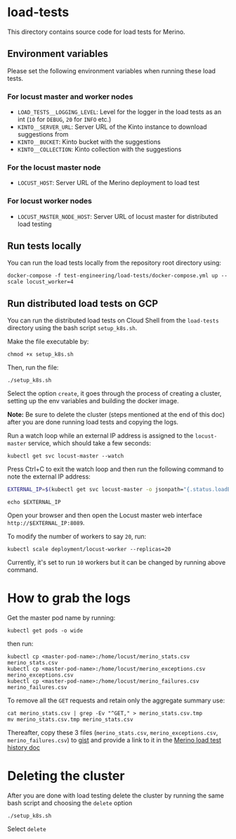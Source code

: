 # load-tests

This directory contains source code for load tests for Merino.

## Environment variables

Please set the following environment variables when running these load tests.

### For locust master and worker nodes

- `LOAD_TESTS__LOGGING_LEVEL`: Level for the logger in the load tests as an int (`10` for `DEBUG`, `20` for `INFO` etc.)
- `KINTO__SERVER_URL`: Server URL of the Kinto instance to download suggestions from
- `KINTO__BUCKET`: Kinto bucket with the suggestions
- `KINTO__COLLECTION`: Kinto collection with the suggestions

### For the locust master node

- `LOCUST_HOST`: Server URL of the Merino deployment to load test

### For locust worker nodes

- `LOCUST_MASTER_NODE_HOST`: Server URL of locust master for distributed load testing

## Run tests locally

You can run the load tests locally from the repository root directory using:

```text
docker-compose -f test-engineering/load-tests/docker-compose.yml up --scale locust_worker=4
```

## Run distributed load tests on GCP

You can run the distributed load tests on Cloud Shell from the `load-tests`
directory using the bash script `setup_k8s.sh`.

Make the file executable by:

```text
chmod +x setup_k8s.sh
```

Then, run the file:

```text
./setup_k8s.sh
```

Select the option `create`, it goes through the process of creating a cluster, setting up the env variables
and building the docker image.

**Note:** Be sure to delete the cluster (steps mentioned at the end of this doc) after you are done running load tests and copying the logs.

Run a watch loop while an external IP address is assigned to the `locust-master` service, which should take a few seconds:

```text
kubectl get svc locust-master --watch
```

Press Ctrl+C to exit the watch loop and then run the following command to note the external IP address:

```bash
EXTERNAL_IP=$(kubectl get svc locust-master -o jsonpath="{.status.loadBalancer.ingress[0].ip}")
```

```text
echo $EXTERNAL_IP
```

Open your browser and then open the Locust master web interface `http://$EXTERNAL_IP:8089`.

To modify the number of workers to say `20`, run:

```text
kubectl scale deployment/locust-worker --replicas=20
```

Currently, it's set to run `10` workers but it can be changed by running above command.

# How to grab the logs

Get the master pod name by running:

```text
kubectl get pods -o wide
```

then run:

```text
kubectl cp <master-pod-name>:/home/locust/merino_stats.csv merino_stats.csv
kubectl cp <master-pod-name>:/home/locust/merino_exceptions.csv merino_exceptions.csv
kubectl cp <master-pod-name>:/home/locust/merino_failures.csv merino_failures.csv
```

To remove all the `GET` requests and retain only the aggregate summary use:

```text
cat merino_stats.csv | grep -Ev "^GET," > merino_stats.csv.tmp
mv merino_stats.csv.tmp merino_stats.csv
```

Thereafter, copy these 3 files (`merino_stats.csv`, `merino_exceptions.csv`, `merino_failures.csv`) to [gist](https://gist.github.com/new) and provide a link to it in the [Merino load test history doc](https://docs.google.com/document/d/1BGNhKuclUH40Bit9KxYWLiv_N_VnE66uxi9pBFbRWbg/edit)

# Deleting the cluster

After you are done with load testing delete the cluster by running the same bash script and choosing the `delete` option

```text
./setup_k8s.sh
```

Select `delete`
